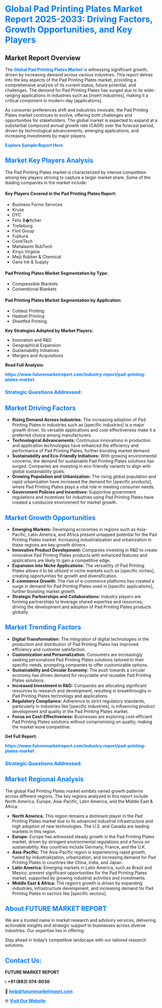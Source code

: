 <h1 style="color: #007BFF;">Global Pad Printing Plates Market Report 2025-2033: Driving Factors, Growth Opportunities, and Key Players</h1>

<section id="overview">
<h2>Market Report Overview</h2>
<p>The <a href="https://www.futuremarketreport.com/industry-report/pad-printing-plates-market" style="color: #007BFF; text-decoration: none;"><strong>Global Pad Printing Plates Market</strong></a> is witnessing significant growth, driven by increasing demand across various industries. This report delves into the key aspects of the Pad Printing Plates market, providing a comprehensive analysis of its current status, future potential, and challenges. The demand for Pad Printing Plates has surged due to its wide-ranging applications in industries such as [insert industries], making it a critical component in modern-day [applications].</p>
<p>As consumer preferences shift and industries innovate, the Pad Printing Plates market continues to evolve, offering both challenges and opportunities for stakeholders. The global market is expected to expand at a substantial compound annual growth rate (CAGR) over the forecast period, driven by technological advancements, emerging applications, and increasing investments by major players.</p>
</section>

<section id="overview">
<p><a href="https://www.futuremarketreport.com/request-sample/reportId=36746" style="color: #007BFF; text-decoration: none;"><strong>Explore Sample Report Here</strong></a></p>
</section>

<section id="key-players">
<h2 style="color: #007BFF;">Market Key Players Analysis</h2>
<p>The Pad Printing Plates market is characterized by intense competition among key players striving to capture a larger market share. Some of the leading companies in the market include:</p>
<h4>Key Players Covered in the Pad Printing Plates Report:</h4>
<ul><li>Business Forms Services</li><li>Kruse</li><li>DYC</li><li>Felix B�ttcher</li><li>Trelleborg</li><li>Flint Group</li><li>Fujikura</li><li>ContiTech</li><li>Mahalaxmi RubTech</li><li>Kinyo Virginia</li><li>Meiji Rubber &amp; Chemical</li><li>Gans Ink &amp; Supply</li></ul>
<h4>Pad Printing Plates Market Segmentation by Type:</h4>
<ul><li>Compressible Blankets</li><li>Conventional Blankets</li></ul>

<h4>Pad Printing Plates Market Segmentation by Application:</h4>
<ul><li>Coldest Printing</li><li>Heatset Printing</li><li>Sheetfed Printing</li></ul>
<p><strong>Key Strategies Adopted by Market Players:</strong></p>
<ul>
<li>Innovation and R&D</li>
<li>Geographical Expansion</li>
<li>Sustainability Initiatives</li>
<li>Mergers and Acquisitions</li>
</ul>
</section>

<section>
<p><strong>Read Full Analysis: </strong></p><a href="https://www.futuremarketreport.com/industry-report/pad-printing-plates-market" style="color: #007BFF; text-decoration: none;"><strong>https://www.futuremarketreport.com/industry-report/pad-printing-plates-market</strong></a>
<h3 style="color: #007BFF;">Strategic Questions Addressed:</h3>
</section>

<section id="driving-factors">
<h2 style="color: #007BFF;">Market Driving Factors</h2>
<ul>
<li><strong>Rising Demand Across Industries:</strong> The increasing adoption of Pad Printing Plates in industries such as [specific industries] is a major growth driver. Its versatile applications and cost-effectiveness make it a preferred choice among manufacturers.</li>
<li><strong>Technological Advancements:</strong> Continuous innovations in production and application technologies have enhanced the efficiency and performance of Pad Printing Plates, further boosting market demand.</li>
<li><strong>Sustainability and Eco-Friendly Initiatives:</strong> With growing environmental concerns, the demand for sustainable Pad Printing Plates solutions has surged. Companies are investing in eco-friendly variants to align with global sustainability goals.</li>
<li><strong>Growing Population and Urbanization:</strong> The rising global population and rapid urbanization have increased the demand for [specific products], where Pad Printing Plates plays a vital role in meeting consumer needs.</li>
<li><strong>Government Policies and Incentives:</strong> Supportive government regulations and incentives for industries using Pad Printing Plates have created a conducive environment for market growth.</li>
</ul>
</section>

<section id="growth-opportunities">
<h2 style="color: #007BFF;">Market Growth Opportunities</h2>
<ul>
<li><strong>Emerging Markets:</strong> Developing economies in regions such as Asia-Pacific, Latin America, and Africa present untapped potential for the Pad Printing Plates market. Increasing industrialization and urbanization in these regions are key growth drivers.</li>
<li><strong>Innovative Product Development:</strong> Companies investing in R&D to create innovative Pad Printing Plates products with enhanced features and applications are likely to gain a competitive edge.</li>
<li><strong>Expansion into Niche Applications:</strong> The versatility of Pad Printing Plates allows it to be utilized in niche markets such as [specific niches], creating opportunities for growth and diversification.</li>
<li><strong>E-commerce Growth:</strong> The rise of e-commerce platforms has created a surge in demand for Pad Printing Plates used in [specific applications], further boosting market growth.</li>
<li><strong>Strategic Partnerships and Collaborations:</strong> Industry players are forming partnerships to leverage shared expertise and resources, driving the development and adoption of Pad Printing Plates products globally.</li>
</ul>
</section>

<section id="trending-factors">
<h2 style="color: #007BFF;">Market Trending Factors</h2>
<ul>
<li><strong>Digital Transformation:</strong> The integration of digital technologies in the production and distribution of Pad Printing Plates has improved efficiency and customer satisfaction.</li>
<li><strong>Customization and Personalization:</strong> Consumers are increasingly seeking personalized Pad Printing Plates solutions tailored to their specific needs, prompting companies to offer customizable options.</li>
<li><strong>Sustainability and Circular Economy:</strong> The push towards a circular economy has driven demand for recyclable and reusable Pad Printing Plates solutions.</li>
<li><strong>Increased Investment in R&D:</strong> Companies are allocating significant resources to research and development, resulting in breakthroughs in Pad Printing Plates technology and applications.</li>
<li><strong>Regulatory Compliance:</strong> Adherence to strict regulatory standards, particularly in industries like [specific industries], is influencing product development and quality in the Pad Printing Plates market.</li>
<li><strong>Focus on Cost-Effectiveness:</strong> Businesses are exploring cost-efficient Pad Printing Plates solutions without compromising on quality, making the market more competitive.</li>
</ul>
</section>

<section>
<p><strong>Get Full Report: </strong></p><a href="https://www.futuremarketreport.com/industry-report/pad-printing-plates-market" style="color: #007BFF; text-decoration: none;"><strong>https://www.futuremarketreport.com/industry-report/pad-printing-plates-market</strong></a>
<h3 style="color: #007BFF;">Strategic Questions Addressed:</h3>
</section>


<section id="regional-analysis">
<h2 style="color: #007BFF;">Market Regional Analysis</h2>
<p>The global Pad Printing Plates market exhibits varied growth patterns across different regions. The key regions analyzed in this report include North America, Europe, Asia-Pacific, Latin America, and the Middle East & Africa:</p>
<ul>
<li><strong>North America:</strong> This region remains a dominant player in the Pad Printing Plates market due to its advanced industrial infrastructure and high adoption of new technologies. The U.S. and Canada are leading markets in this region.</li>
<li><strong>Europe:</strong> Europe has witnessed steady growth in the Pad Printing Plates market, driven by stringent environmental regulations and a focus on sustainability. Key countries include Germany, France, and the U.K.</li>
<li><strong>Asia-Pacific:</strong> The Asia-Pacific region is experiencing rapid growth, fueled by industrialization, urbanization, and increasing demand for Pad Printing Plates in countries like China, India, and Japan.</li>
<li><strong>Latin America:</strong> Emerging markets in Latin America, such as Brazil and Mexico, present significant opportunities for the Pad Printing Plates market, supported by growing industrial activities and investments.</li>
<li><strong>Middle East & Africa:</strong> The region’s growth is driven by expanding industries, infrastructure development, and increasing demand for Pad Printing Plates in sectors like [specific sectors].</li>
</ul>
</section>

<footer>
<h2 style="color: #007BFF;">About FUTURE MARKET REPORT</h2>
<p>We are a trusted name in market research and advisory services, delivering actionable insights and strategic support to businesses across diverse industries. Our expertise lies in offering:</p>

<p>Stay ahead in today’s competitive landscape with our tailored research solutions.</p>

<h2 style="color: #007BFF;">Contact Us:</h2>
<p><strong>FUTURE MARKET REPORT</strong></p>
<p>📞 <strong>+91 (883) 074-8030</strong></p>
<p>📧 <strong><a href="mailto:help@futuremarketreport.com" style="color: #007BFF;">help@futuremarketreport.com</a></strong></p>
<p>🌐 <strong><a href="https://www.futuremarketreport.com/" style="color: #007BFF;">Visit Our Website</a></strong></p>
</footer>